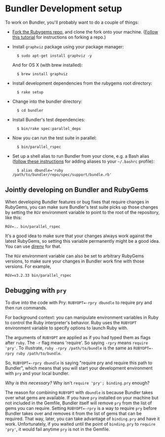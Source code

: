 # Bundler Development setup

To work on Bundler, you'll probably want to do a couple of things:

* [Fork the Rubygems repo](https://github.com/rubygems/rubygems), and clone the fork onto your machine. ([Follow this tutorial](https://help.github.com/articles/fork-a-repo/) for instructions on forking a repo.)

* Install `graphviz` package using your package manager:

        $ sudo apt-get install graphviz -y

    And for OS X (with brew installed):

        $ brew install graphviz

* Install development dependencies from the rubygems root directory:

        $ rake setup

* Change into the bundler directory:

        $ cd bundler

* Install Bundler's test dependencies:

        $ bin/rake spec:parallel_deps

* Now you can run the test suite in parallel:

        $ bin/parallel_rspec

* Set up a shell alias to run Bundler from your clone, e.g. a Bash alias ([follow these instructions](https://www.moncefbelyamani.com/create-aliases-in-bash-profile-to-assign-shortcuts-for-common-terminal-commands/) for adding aliases to your `~/.bashrc` profile):

        $ alias dbundle='ruby /path/to/bundler/repo/spec/support/bundle.rb'

## Jointly developing on Bundler and RubyGems

When developing Bundler features or bug fixes that require changes in RubyGems,
you can make sure Bundler's test suite picks up those changes by setting the
`RGV` environment variable to point to the root of the repository, like this:

```
RGV=.. bin/parallel_rspec
```

It's a good idea to make sure that your changes always work against the latest
RubyGems, so setting this variable permanently might be a good idea. You can use
[direnv](https://direnv.net) for that.

The `RGV` environment variable can also be set to arbitrary RubyGems versions,
to make sure your changes in Bundler work fine with those versions. For example,

```
RGV=v3.2.33 bin/parallel_rspec
```

## Debugging with `pry`

To dive into the code with Pry: `RUBYOPT=-rpry dbundle` to require pry and then run commands.

For background context: you can manipulate environment variables in Ruby to control the Ruby interpreter's behavior. Ruby uses the `RUBYOPT` environment variable to specify options to launch Ruby with.

The arguments of `RUBYOPT` are applied as if you had typed them as flags after `ruby`. The `-r` flag means 'require'. So saying `-rpry` means `require 'pry'`. To illustrate, `ruby -rpry /path/to/bundle` is the same as `RUBYOPT=-rpry ruby /path/to/bundle`.

So, `RUBYOPT=-rpry dbundle` is saying "require pry and require this path to Bundler", which means that you will start your development environment with `pry` and your local bundler.

_Why is this necessary?_ Why isn't `require 'pry'; binding.pry` enough?

The reason for combining `RUBYOPT` with `dbundle` is because Bundler takes over what gems are available. If you have `pry` installed on your machine but not included in the Gemfile, Bundler itself will remove `pry` from the list of gems you can require. Setting `RUBYOPT=-rpry` is a way to require `pry` before Bundler takes over and removes it from the list of gems that can be required. That way, later, you can take advantage of `binding.pry` and have it work.
Unfortunately, if you waited until the point of `binding.pry` to `require 'pry'`, it would fail anytime `pry` is not in the Gemfile.
